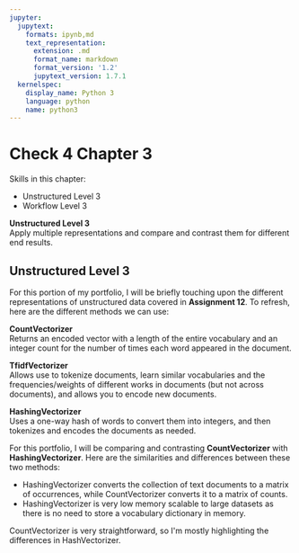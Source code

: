 ```yaml
---
jupyter:
  jupytext:
    formats: ipynb,md
    text_representation:
      extension: .md
      format_name: markdown
      format_version: '1.2'
      jupytext_version: 1.7.1
  kernelspec:
    display_name: Python 3
    language: python
    name: python3
---
```


# Check 4 Chapter 3
Skills in this chapter:
* Unstructured Level 3
* Workflow Level 3


**Unstructured Level 3**
<br>
Apply multiple representations and compare and contrast them for different end results.


## Unstructured Level 3
For this portion of my portfolio, I will be briefly touching upon the different representations of unstructured data covered in **Assignment 12**. To refresh, here are the different methods we can use:

**CountVectorizer**
<br>
Returns an encoded vector with a length of the entire vocabulary and an integer count for the number of times each word appeared in the document.

**TfidfVectorizer**
<br>
Allows use to tokenize documents, learn similar vocabularies and the frequencies/weights of different works in documents (but not across documents), and allows you to encode new documents.

**HashingVectorizer**
<br>
Uses a one-way hash of words to convert them into integers, and then tokenizes and encodes the documents as needed.


For this portfolio, I will be comparing and contrasting **CountVectorizer** with **HashingVectorizer**. Here are the similarities and differences between these two methods:
* HashingVectorizer converts the collection of text documents to a matrix of occurrences, while CountVectorizer converts it to a matrix of counts.
* HashingVectorizer is very low memory scalable to large datasets as there is no need to store a vocabulary dictionary in memory.

CountVectorizer is very straightforward, so I'm mostly highlighting the differences in HashVectorizer.

```python

```
